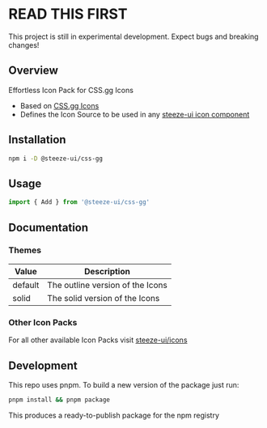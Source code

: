 # READ THIS FIRST

This project is still in experimental development. Expect bugs and breaking changes!

## Overview

Effortless Icon Pack for CSS.gg Icons

- Based on [CSS.gg Icons](https://css.gg/)
- Defines the Icon Source to be used in any [steeze-ui icon component](https://github.com/steeze-ui/icons/tree/main/packages/components)

## Installation

```bash
npm i -D @steeze-ui/css-gg
```

## Usage

```js
import { Add } from '@steeze-ui/css-gg'
```

## Documentation

### Themes

| Value   | Description                      |
| ------- | -------------------------------- |
| default | The outline version of the Icons |
| solid   | The solid version of the Icons   |

### Other Icon Packs

For all other available Icon Packs visit [steeze-ui/icons](https://github.com/steeze-ui/icons)

## Development

This repo uses pnpm. To build a new version of the package just run:

```bash
pnpm install && pnpm package
```

This produces a ready-to-publish package for the npm registry

